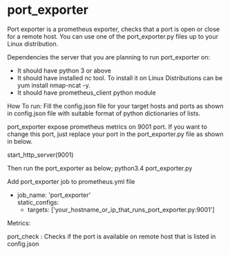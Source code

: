 # port_exporter
Port exporter is a prometheus exporter, checks that a port is open or close for a remote host.
You can use one of the port_exporter.py files up to your Linux distribution.

Dependencies the server that you are planning to run port_exporter on:

- It should have python 3 or above
- It should have installed nc tool. 
    To install it on Linux Distributions can be yum install nmap-ncat -y.
- It should have prometheus_client python module



How To run:
Fill the config.json file for your target hosts and ports as shown in config.json file with suitable format of python dictionaries of lists.

port_exporter expose prometheus metrics on 9001 port. If you want to change this port, just replace your port in the port_exporter.py file as shown in below.

start_http_server(9001)


Then run the port_exporter as below;
python3.4 port_exporter.py


Add port_exporter job to prometheus.yml file

  - job_name: 'port_exporter'  
    static_configs:
      - targets: ['your_hostname_or_ip_that_runs_port_exporter.py:9001']
      
      
Metrics:

port_check : Checks if the port is available on remote host that is listed in config.json
      
      
